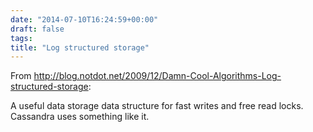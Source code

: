 ```yaml
---
date: "2014-07-10T16:24:59+00:00"
draft: false
tags: 
title: "Log structured storage"
---
```

From http://blog.notdot.net/2009/12/Damn-Cool-Algorithms-Log-structured-storage:

A useful data storage data structure for fast writes and free read locks. Cassandra uses something like it.

